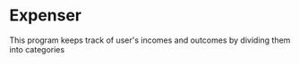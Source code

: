 # Expenser

This program keeps track of user's incomes and outcomes by dividing them into categories
